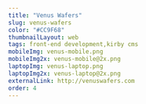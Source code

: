 ```yaml
---
title: "Venus Wafers"
slug: venus-wafers
color: "#CC9F68"
thumbnailLayout: web
tags: front-end development,kirby cms
mobileImg: venus-mobile.png
mobileImg2x: venus-mobile@2x.png
laptopImg: venus-laptop.png
laptopImg2x: venus-laptop@2x.png
externalLink: http://venuswafers.com
order: 4
---
```


